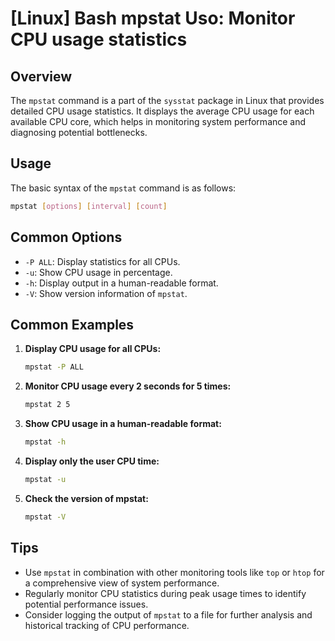 # [Linux] Bash mpstat Uso: Monitor CPU usage statistics

## Overview
The `mpstat` command is a part of the `sysstat` package in Linux that provides detailed CPU usage statistics. It displays the average CPU usage for each available CPU core, which helps in monitoring system performance and diagnosing potential bottlenecks.

## Usage
The basic syntax of the `mpstat` command is as follows:

```bash
mpstat [options] [interval] [count]
```

## Common Options
- `-P ALL`: Display statistics for all CPUs.
- `-u`: Show CPU usage in percentage.
- `-h`: Display output in a human-readable format.
- `-V`: Show version information of `mpstat`.

## Common Examples

1. **Display CPU usage for all CPUs:**
   ```bash
   mpstat -P ALL
   ```

2. **Monitor CPU usage every 2 seconds for 5 times:**
   ```bash
   mpstat 2 5
   ```

3. **Show CPU usage in a human-readable format:**
   ```bash
   mpstat -h
   ```

4. **Display only the user CPU time:**
   ```bash
   mpstat -u
   ```

5. **Check the version of mpstat:**
   ```bash
   mpstat -V
   ```

## Tips
- Use `mpstat` in combination with other monitoring tools like `top` or `htop` for a comprehensive view of system performance.
- Regularly monitor CPU statistics during peak usage times to identify potential performance issues.
- Consider logging the output of `mpstat` to a file for further analysis and historical tracking of CPU performance.